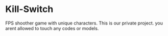 # Kill-Switch
FPS shoother game with unique characters.
This is our private project. you arent allowed to touch any codes or models.
